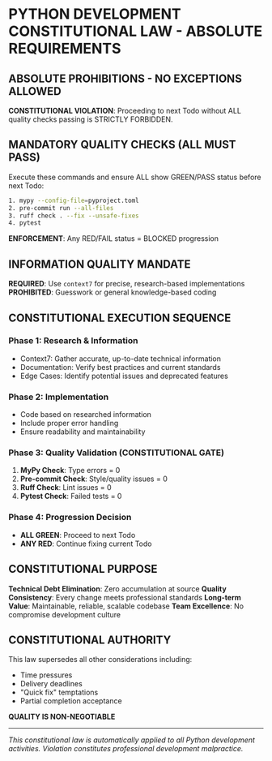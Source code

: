 # PYTHON DEVELOPMENT CONSTITUTIONAL LAW - ABSOLUTE REQUIREMENTS

## ABSOLUTE PROHIBITIONS - NO EXCEPTIONS ALLOWED

**CONSTITUTIONAL VIOLATION**: Proceeding to next Todo without ALL quality checks passing is STRICTLY FORBIDDEN.

## MANDATORY QUALITY CHECKS (ALL MUST PASS)

Execute these commands and ensure ALL show GREEN/PASS status before next Todo:

```bash
1. mypy --config-file=pyproject.toml
2. pre-commit run --all-files
3. ruff check . --fix --unsafe-fixes
4. pytest
```

**ENFORCEMENT**: Any RED/FAIL status = BLOCKED progression

## INFORMATION QUALITY MANDATE

**REQUIRED**: Use `context7` for precise, research-based implementations
**PROHIBITED**: Guesswork or general knowledge-based coding

## CONSTITUTIONAL EXECUTION SEQUENCE

### Phase 1: Research & Information
- Context7: Gather accurate, up-to-date technical information
- Documentation: Verify best practices and current standards
- Edge Cases: Identify potential issues and deprecated features

### Phase 2: Implementation
- Code based on researched information
- Include proper error handling
- Ensure readability and maintainability

### Phase 3: Quality Validation (CONSTITUTIONAL GATE)
1. **MyPy Check**: Type errors = 0
2. **Pre-commit Check**: Style/quality issues = 0
3. **Ruff Check**: Lint issues = 0
4. **Pytest Check**: Failed tests = 0

### Phase 4: Progression Decision
- **ALL GREEN**: Proceed to next Todo
- **ANY RED**: Continue fixing current Todo

## CONSTITUTIONAL PURPOSE

**Technical Debt Elimination**: Zero accumulation at source
**Quality Consistency**: Every change meets professional standards
**Long-term Value**: Maintainable, reliable, scalable codebase
**Team Excellence**: No compromise development culture

## CONSTITUTIONAL AUTHORITY

This law supersedes all other considerations including:
- Time pressures
- Delivery deadlines
- "Quick fix" temptations
- Partial completion acceptance

**QUALITY IS NON-NEGOTIABLE**

---

*This constitutional law is automatically applied to all Python development activities.*
*Violation constitutes professional development malpractice.*

